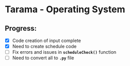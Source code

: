 # Tarama - Operating System 

## Progress:

- [x] Code creation of input complete
- [x] Need to create schedule code
- [ ] Fix errors and issues in **`scheduleCheck()`** function
- [ ] Need to convert all to **`.py`** file